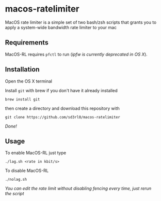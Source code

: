 # macos-ratelimiter

MacOS rate limiter is a simple set of two bash/zsh scripts that grants you to apply a system-wide bandwidth rate limiter to your mac

## Requirements


MacOS-RL requires `pfctl` to run (_ipfw is currently deprecated in OS X_).


## Installation
Open the OS X terminal

Install `git` with brew if you don't have it already installed

`brew install git`
  
then create a directory and download this repository with

`git clone https://github.com/sd3rl0/macos-ratelimiter`

*Done!*
 
## Usage

To enable MacOS-RL just type

`./lag.sh <rate in kbit/s>`

To disable MacOS-RL

`./nolag.sh`

_You can edit the rate limit without disabling fencing every time, just rerun the script_
